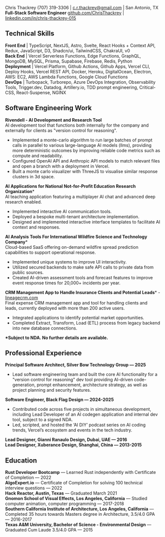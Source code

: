 Chris Thackrey				 (707) 319-3306  |  c.r.thackrey@gmail.com  |  San Antonio, TX  
**Full-Stack Software Engineer**		 [github.com/ChrisThackrey](http://github.com/ChrisThackrey) | [linkedin.com/in/chris-thackrey-015](http://linkedin.com/in/chris-thackrey-015)

Technical Skills  
---

**Front End** | TypeScript, NextJS, Astro, Svelte, React Hooks + Context API, Redux, JavaScript, D3, Shadcn/ui, TailwindCSS, ChakraUI, v0  
**Back End** | Vercel Serverless Functions, Edge Functions, GraphQL, MongoDB, MySQL, Prisma, Supabase, Firebase, Redis, Python  
**Deployment** | Vercel Platform, Github Actions, Github Apps, Vercel CLI, Deploy Hooks, Vercel REST API, Docker, Heroku, DigitalOcean, Electron, AWS: EC2, AWS Lambda Functions, Google Cloud Functions  
**DevOps** | Turbopack, Turborepo, Azure DevOps Integration, Observability Tools, Trigger.dev, Datadog, Artillery.io, TDD prompt engineering, Critical-CSS, React-Suspense, NGINX

Software Engineering Work  
---

**Rivendell - AI Development and Research Tool**  
AI development tool that functions both internally for the company and externally for clients as "version control for reasoning".

* Implemented a monte-carlo algorithm to run large batches of prompt calls in parallel to various large-language AI models (llms), providing more deterministic outcomes by improving reliable code metrics such as compute and readability.  
* Configured OpenAI API and Anthropic API models to match relevant files and open a branch with a deployment in Vercel.  
* Built a monte carlo visualizer with ThreeJS to visualise similar response clusters in 3d space.

**AI Applications for National Not-for-Profit Education Research Organization***  
AI teaching application featuring a multiplayer AI chat and advanced deep research enabled.

* Implemented interactive AI communication tools.  
* Deployed a bespoke multi-tenant architecture implementation.  
* Designed and implemented interactive interface templates to facilitate AI context and responses.

**AI Analysis Tools For International Wildfire Science and Technology Company***  
Cloud-based SaaS offering on-demand wildfire spread prediction capabilities to support operational response.

* Implemented unique systems to improve UI interactivity.  
* Utilized secured backends to make safe API calls to private data from public sources.  
* Created AI-driven assessment tools and forecast features to improve event response times for 20,000+ incidents per year.

**CRM Management App to Handle Insurance Clients and Potential Leads*** - [lineagecrm.com](http://lineagecrm.com)  
Final expense CRM management app and tool for handling clients and leads, currently deployed with more than 200 active users.

* Integrated applications to identify potential market opportunities.  
* Completed Extract, Transform, Load (ETL) process from legacy backend into new database connections.

**\*Subject to NDA. No further details are available.**

Professional Experience  
---

**Principal Software Architect, Silver Bow Technology Group — 2025**

* Lead software engineering team and built the core AI functionality for a "version control for reasoning" dev tool providing AI-driven code-generation, prompt enhancement, architecture strategy, as well as project planning and security features.

**Software Engineer, Black Flag Design — 2024-2025**

* Contributed code across five projects in simultaneous development, including Lead Developer of an AI codegen application and internal dev tool, subject to a signed NDA.  
* Led, scripted, and hosted the ‘AI DIY’ podcast series on AI coding trends, Vercel’s ecosystem and events in the tech industry.

**Lead Designer,  Gianni Ranaulo Design, Dubai, UAE — 2016**  
**Lead Designer, Xuberance Design, Shanghai, China — 2013-2015**

Education  
---

**Rust Developer Bootcamp** — Learned Rust independently with Certificate of Completion — 2022  
**AlgoExpert.io** — Certificate of Completion for solving 100 technical interview questions — 2022  
**Hack Reactor, Austin, Texas** — Graduated March 2021  
**Gnomon School of Visual Effects, Los Angeles, California** — Studied computer animation, computer programming — 2017-2018  
**Southern California Institute of Architecture, Los Angeles, California** — Completed 35 hours towards Masters degree in Architecture, 3.5/4.0 GPA — 2016-2017  
**Texas A&M University, Bachelor of Science - Environmental Design** — Graduated Cum Laude 3.5/4.0 GPA — 2015
